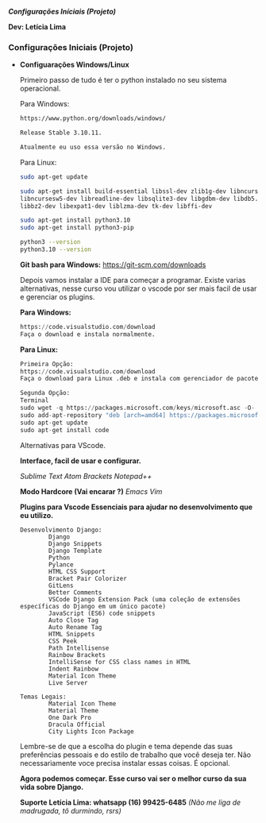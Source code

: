 ***Configurações Iníciais (Projeto)***

**Dev: Letícia Lima**

### **Configurações Iniciais (Projeto)**

- **Configuarações Windows/Linux**
    
    Primeiro passo de tudo é ter o python instalado no seu sistema operacional. 
    
    Para Windows:
    
    ```bash
    https://www.python.org/downloads/windows/
    
    Release Stable 3.10.11. 
    
    Atualmente eu uso essa versão no Windows.
    ```
    
    Para Linux:
    
    ```bash
    sudo apt-get update
    
    sudo apt-get install build-essential libssl-dev zlib1g-dev libncurses5-dev \
    libncursesw5-dev libreadline-dev libsqlite3-dev libgdbm-dev libdb5.3-dev \
    libbz2-dev libexpat1-dev liblzma-dev tk-dev libffi-dev
    
    sudo apt-get install python3.10
    sudo apt-get install python3-pip
    
    python3 --version
    python3.10 --version
    ```
    
      
    
    **Git bash para Windows:** https://git-scm.com/downloads
    
    Depois vamos instalar a IDE para começar a programar. Existe varias alternativas, nesse curso vou utilizar o vscode por ser mais facil de usar e gerenciar os plugins.
    
    **Para Windows:**
    
    ```python
    https://code.visualstudio.com/download
    Faça o download e instala normalmente.
    ```
    
    **Para Linux:**
    
    ```python
    Primeira Opção:
    https://code.visualstudio.com/download
    Faça o download para Linux .deb e instala com gerenciador de pacotes do linux.
    
    Segunda Opção:
    Terminal
    sudo wget -q https://packages.microsoft.com/keys/microsoft.asc -O- | sudo apt-key add -
    sudo add-apt-repository "deb [arch=amd64] https://packages.microsoft.com/repos/vscode stable main"
    sudo apt-get update
    sudo apt-get install code
    ```
    
    Alternativas para VScode.
    
    **Interface, facil de usar e configurar.**
    
    *Sublime Text
    Atom
    Brackets
    Notepad++*
    
    **Modo Hardcore (Vai encarar ?)**
    *Emacs
    Vim*
    
    **Plugins para Vscode Essenciais para ajudar no desenvolvimento que eu utilizo.**
    
    ```
    Desenvolvimento Django:
    		Django
    		Django Snippets
    		Django Template
    		Python
    		Pylance
    		HTML CSS Support
    		Bracket Pair Colorizer
    		GitLens
    		Better Comments
    		VSCode Django Extension Pack (uma coleção de extensões específicas do Django em um único pacote)
    		JavaScript (ES6) code snippets
    		Auto Close Tag
    		Auto Rename Tag
    		HTML Snippets
    		CSS Peek
    		Path Intellisense
    		Rainbow Brackets
    		IntelliSense for CSS class names in HTML
    		Indent Rainbow
    		Material Icon Theme
    		Live Server
    
    Temas Legais:
    		Material Icon Theme
    		Material Theme
    		One Dark Pro
    		Dracula Official
    		City Lights Icon Package
    ```
    
    Lembre-se de que a escolha do plugin e tema  depende das suas preferências pessoais e do estilo de trabalho que você deseja ter. Não necessariamente voce precisa instalar essas coisas. É opcional. 
    
    **Agora podemos começar. Esse curso vai ser o melhor curso da sua vida sobre Django.** 
    
    **Suporte Letícia Lima: whatsapp (16) 99425-6485** *(Não me liga de madrugada, tô durmindo, rsrs)*